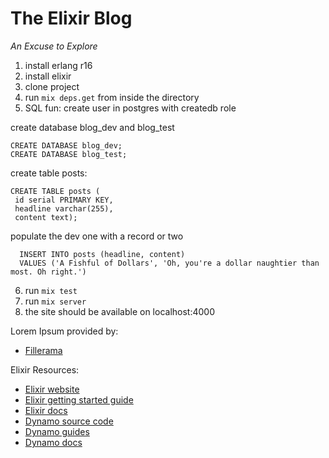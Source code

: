 # The Elixir Blog
_An Excuse to Explore_

1. install erlang r16
2. install elixir
3. clone project
4. run `mix deps.get` from inside the directory
5. SQL fun:
  create user in postgres with createdb role

  create database blog_dev and blog_test
  ```
  CREATE DATABASE blog_dev;
  CREATE DATABASE blog_test;
  ```

  create table posts:
   ```
   CREATE TABLE posts (
    id serial PRIMARY KEY,
    headline varchar(255),
    content text);
   ```
  populate the dev one with a record or two
  ```
    INSERT INTO posts (headline, content)
    VALUES ('A Fishful of Dollars', 'Oh, you're a dollar naughtier than most. Oh right.')
  ```

6. run `mix test`
7. run `mix server`
8. the site should be available on localhost:4000

Lorem Ipsum provided by:

* [Fillerama](http://chrisvalleskey.com/fillerama/)

Elixir Resources:

* [Elixir website](http://elixir-lang.org/)
* [Elixir getting started guide](http://elixir-lang.org/getting_started/1.html)
* [Elixir docs](http://elixir-lang.org/docs)
* [Dynamo source code](https://github.com/elixir-lang/dynamo)
* [Dynamo guides](https://github.com/elixir-lang/dynamo#learn-more)
* [Dynamo docs](http://elixir-lang.org/docs/dynamo)
